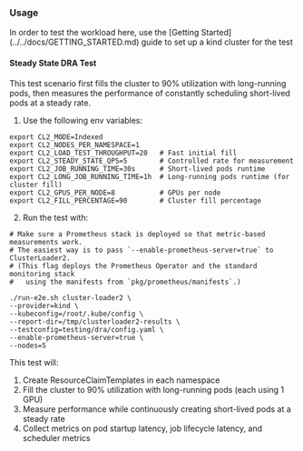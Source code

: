 ### Usage

In order to test the workload here, use the [Getting Started] (../../docs/GETTING_STARTED.md) guide
to set up a kind cluster for the test

#### Steady State DRA Test

This test scenario first fills the cluster to 90% utilization with long-running pods, then measures the performance of
constantly scheduling short-lived pods at a steady rate.

1. Use the following env variables:
```
export CL2_MODE=Indexed
export CL2_NODES_PER_NAMESPACE=1
export CL2_LOAD_TEST_THROUGHPUT=20   # Fast initial fill
export CL2_STEADY_STATE_QPS=5        # Controlled rate for measurement
export CL2_JOB_RUNNING_TIME=30s      # Short-lived pods runtime
export CL2_LONG_JOB_RUNNING_TIME=1h  # Long-running pods runtime (for cluster fill)
export CL2_GPUS_PER_NODE=8           # GPUs per node
export CL2_FILL_PERCENTAGE=90        # Cluster fill percentage
```

2. Run the test with:
```
# Make sure a Prometheus stack is deployed so that metric-based measurements work.
# The easiest way is to pass `--enable-prometheus-server=true` to ClusterLoader2.
# (This flag deploys the Prometheus Operator and the standard monitoring stack
#   using the manifests from `pkg/prometheus/manifests`.)

./run-e2e.sh cluster-loader2 \
--provider=kind \
--kubeconfig=/root/.kube/config \
--report-dir=/tmp/clusterloader2-results \
--testconfig=testing/dra/config.yaml \
--enable-prometheus-server=true \
--nodes=5
```

This test will:
1. Create ResourceClaimTemplates in each namespace
2. Fill the cluster to 90% utilization with long-running pods (each using 1 GPU)
3. Measure performance while continuously creating short-lived pods at a steady rate
4. Collect metrics on pod startup latency, job lifecycle latency, and scheduler metrics

